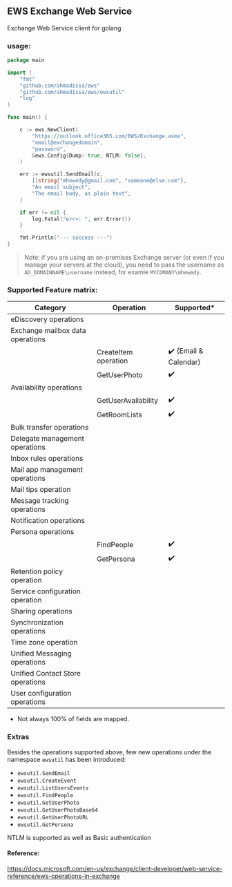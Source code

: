 ## EWS Exchange Web Service
Exchange Web Service client for golang

### usage:
```go
package main

import (
	"fmt"
	"github.com/ahmadissa/ews"
	"github.com/ahmadissa/ews/ewsutil"
	"log"
)

func main() {

	c := ews.NewClient(
		"https://outlook.office365.com/EWS/Exchange.asmx",
		"email@exchangedomain",
		"password",
		&ews.Config{Dump: true, NTLM: false},
	)

	err := ewsutil.SendEmail(c,
		[]string{"mhewedy@gmail.com", "someone@else.com"},
		"An email subject",
		"The email body, as plain text",
	)

	if err != nil {
		log.Fatal("err>: ", err.Error())
	}

	fmt.Println("--- success ---")
}

```
> Note: if you are using an on-premises Exchange server (or even if you manage your servers at the cloud), you need to pass the username as `AD_DOMAINNAME\username` instead, for examle `MYCOMANY\mhewedy`.

### Supported Feature matrix:

| Category                         	| Operation            	| Supported*       	|
|----------------------------------	|----------------------	|------------------	|
| eDiscovery operations            	|                      	|                  	|
| Exchange mailbox data operations 	|                      	|                  	|
|                                  	| CreateItem operation 	| ✔️ (Email & Calendar)|
|                                  	| GetUserPhoto      	| ✔️                |
| Availability operations          	|                      	|                  	|
|                                  	| GetUserAvailability  	| ✔️             	|
|                                  	| GetRoomLists      	| ✔️             	|
| Bulk transfer operations         	|                      	|                  	|
| Delegate management operations   	|                      	|                  	|
| Inbox rules operations           	|                      	|                  	|
| Mail app management operations   	|                      	|                  	|
| Mail tips operation              	|                      	|                  	|
| Message tracking operations      	|                      	|                  	|
| Notification operations          	|                      	|                  	|
| Persona operations               	|                      	|                  	|
|                                   | FindPeople            | ✔️             	|
|                                   | GetPersona            | ✔️             	|
| Retention policy operation       	|                      	|                  	|
| Service configuration operation  	|                      	|                  	|
| Sharing operations               	|                      	|                  	|
| Synchronization operations       	|                      	|                  	|
| Time zone operation              	|                      	|                  	|
| Unified Messaging operations     	|                      	|                  	|
| Unified Contact Store operations 	|                      	|                  	|
| User configuration operations    	|                      	|                  	|

* Not always 100% of fields are mapped.

### Extras
Besides the operations supported above, few new operations under the namespace `ewsutil` has been introduced:
* `ewsutil.SendEmail` 
* `ewsutil.CreateEvent`
* `ewsutil.ListUsersEvents`
* `ewsutil.FindPeople`
* `ewsutil.GetUserPhoto`
* `ewsutil.GetUserPhotoBase64`
* `ewsutil.GetUserPhotoURL`
* `ewsutil.GetPersona`

NTLM is supported as well as Basic authentication

#### Reference:
https://docs.microsoft.com/en-us/exchange/client-developer/web-service-reference/ews-operations-in-exchange
